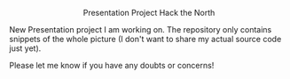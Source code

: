 <p align="center">Presentation Project Hack the North</p>

New Presentation project I am working on. The repository only contains snippets of the whole picture (I don't want to share my actual 
source code just yet).

Please let me know if you have any doubts or concerns!

